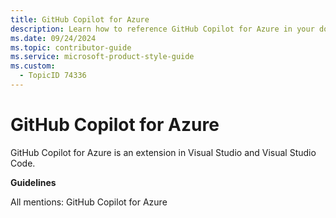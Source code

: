 ```yaml
---
title: GitHub Copilot for Azure
description: Learn how to reference GitHub Copilot for Azure in your documentation. Follow these guidelines to ensure consistency and clarity in your content.
ms.date: 09/24/2024
ms.topic: contributor-guide
ms.service: microsoft-product-style-guide
ms.custom:
  - TopicID 74336
---
```



# GitHub Copilot for Azure

GitHub Copilot for Azure is an extension in Visual Studio and Visual Studio Code.

**Guidelines**

All mentions: GitHub Copilot for Azure

